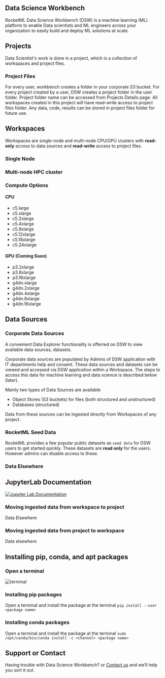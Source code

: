 ## Data Science Workbench

RocketML Data Science Workbench (DSW) is a machine learning (ML) platform to enable Data scientists and ML engineers across your organization to easily build and deploy ML solutions at scale. 


## Projects
Data Scientist's work is done in a project, which is a collection of workspaces and project files.

### Project Files
For every user, workbench creates a folder in your corporate S3 bucket. For every project created by a user, DSW creates a project folder in the user folder. Project folder name can be accessed from Projects Details page. All workspaces created in this project will have read-write access to project files folder. Any data, code, results can be stored in project files folder for future use.


## Workspaces
Workspaces are single-node and multi-node CPU/GPU clusters with **read-only** access to data sources and **read-write** access to project files.

### Single Node

### Multi-node HPC cluster

### Compute Options

#### CPU
- c5.large
- c5.xlarge
- c5.2xlarge
- c5.4xlarge
- c5.9xlarge
- c5.12xlarge
- c5.18xlarge
- c5.24xlarge


#### GPU (Coming Soon)
- p3.2xlarge
- p3.8xlarge
- p3.16xlarge
- g4dn.xlarge
- g4dn.2xlarge
- g4dn.4xlarge
- g4dn.8xlarge
- g4dn.16xlarge

## Data Sources

### Corporate Data Sources

A convenient Data Explorer functionality is offerred on DSW to view available data sources, datasets.

Corporate data sources are populated by Admins of DSW application with IT departments help and consent.
These data sources and datasets can be viewed and accessed via DSW application within a Workspace.
The steps to access this data for machine learning and data science is described below (later).

Mainly two types of Data Sources are  available 
- Object Stores (S3 buckets) for files (both structured and unstructured)
- Databases (structured)

Data from these sources can be ingested directly from Workspaces of any project.

### RocketML Seed Data

RocketML provides a few popular public datasets as `seed data` for DSW users to get started quickly. These datasets are **read only** for the users. However admins can disable access to these.

### Data Elsewhere

## JupyterLab Documentation
[![Jupyter Lab Documentation](http://img.youtube.com/vi/y30fs6kg6fc/0.jpg)](https://www.youtube.com/playlist?list=PLUrHeD2K9CmlEvyGGgZXDf_u31MvLB_Lg "Jupyter Lab Documentation")

### Moving ingested data from workspace to project
Data Elsewhere

### Moving ingested data from project to workspace
Data elsewhere

## Installing pip, conda, and apt packages

### Open a terminal
![terminal](https://tljh.jupyter.org/en/latest/_images/new-terminal-button2.png)

### Installing pip packages
Open a terminal and install the package at the terminal
`pip install --user <package name>`

### Installing conda packages
Open a terminal and install the package at the terminal
`sudo /opt/conda/bin/conda install -c <channel> <package name>`

## Support or Contact

Having trouble with Data Science Workbench? or [Contact us](email:info@rocketml.net) and we’ll help you sort it out.
